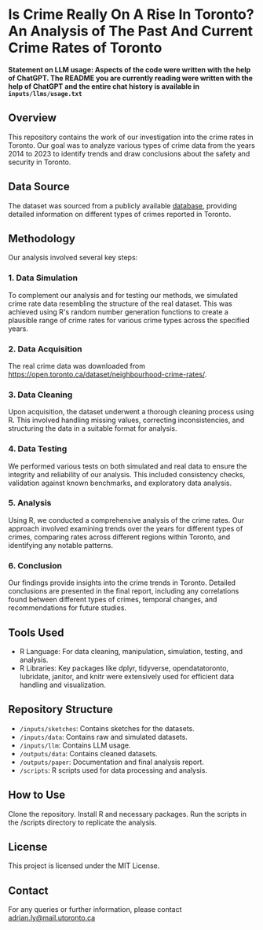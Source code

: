 # Is Crime Really On A Rise In Toronto? An Analysis of The Past And Current Crime Rates of Toronto

**Statement on LLM usage: Aspects of the code were written with the help of ChatGPT. The README you are currently reading were written with the help of ChatGPT and the entire chat history is available in `inputs/llms/usage.txt`**

## Overview
This repository contains the work of our investigation into the crime rates in Toronto. Our goal was to analyze various types of crime data from the years 2014 to 2023 to identify trends and draw conclusions about the safety and security in Toronto.

## Data Source
The dataset was sourced from a publicly available [database](https://open.toronto.ca/dataset/neighbourhood-crime-rates/), providing detailed information on different types of crimes reported in Toronto.

## Methodology
Our analysis involved several key steps:

### 1. Data Simulation
To complement our analysis and for testing our methods, we simulated crime rate data resembling the structure of the real dataset. This was achieved using R's random number generation functions to create a plausible range of crime rates for various crime types across the specified years.

### 2. Data Acquisition
The real crime data was downloaded from https://open.toronto.ca/dataset/neighbourhood-crime-rates/.

### 3. Data Cleaning
Upon acquisition, the dataset underwent a thorough cleaning process using R. This involved handling missing values, correcting inconsistencies, and structuring the data in a suitable format for analysis.
### 4. Data Testing
We performed various tests on both simulated and real data to ensure the integrity and reliability of our analysis. This included consistency checks, validation against known benchmarks, and exploratory data analysis.
### 5. Analysis
Using R, we conducted a comprehensive analysis of the crime rates. Our approach involved examining trends over the years for different types of crimes, comparing rates across different regions within Toronto, and identifying any notable patterns.
### 6. Conclusion
Our findings provide insights into the crime trends in Toronto. Detailed conclusions are presented in the final report, including any correlations found between different types of crimes, temporal changes, and recommendations for future studies.
## Tools Used
* R Language: For data cleaning, manipulation, simulation, testing, and analysis.
* R Libraries: Key packages like dplyr, tidyverse, opendatatoronto, lubridate, janitor, and knitr were extensively used for efficient data handling and visualization.
## Repository Structure
* `/inputs/sketches`: Contains sketches for the datasets.
* `/inputs/data`: Contains raw and simulated datasets.
* `/inputs/llm`: Contains LLM usage.
* `/outputs/data`: Contains cleaned datasets.
* `/outputs/paper`: Documentation and final analysis report.
* `/scripts`: R scripts used for data processing and analysis.

## How to Use
Clone the repository.
Install R and necessary packages.
Run the scripts in the /scripts directory to replicate the analysis.

## License
This project is licensed under the MIT License.

## Contact
For any queries or further information, please contact adrian.ly@mail.utoronto.ca

